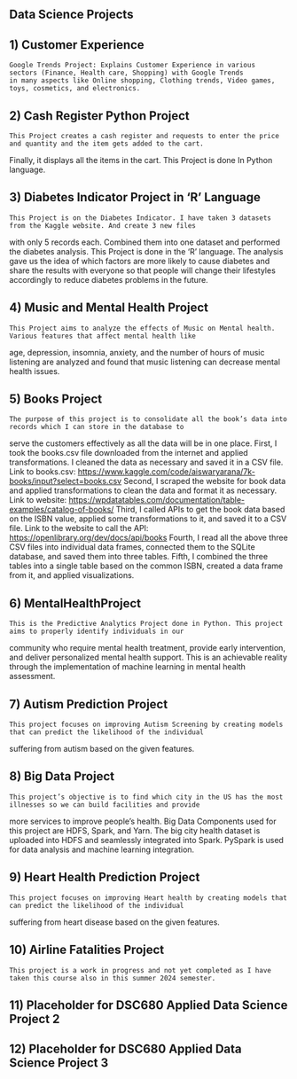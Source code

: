 ## Data Science Projects


##	1) Customer Experience	
	Google Trends Project: Explains Customer Experience in various 	sectors (Finance, Health care, Shopping) with Google Trends 
	in many aspects like Online shopping, Clothing trends, Video games, toys, cosmetics, and electronics.
	
##  2) Cash Register Python Project
	This Project creates a cash register and requests to enter the price and quantity and the item gets added to the cart. 
 Finally, it displays all the items in the cart. This Project is done In Python language.
	
##  3) Diabetes Indicator Project in ‘R’ Language
	This Project is on the Diabetes Indicator. I have taken 3 datasets from the Kaggle website. And create 3 new files
 with only 5 records each. Combined them into one dataset and performed the diabetes analysis. This Project is done in the ‘R’ 
 language. The analysis gave us the idea of which factors are more likely to cause diabetes and share the results with everyone
 so that people will change their lifestyles accordingly to reduce diabetes problems in the future. 
	
## 4) Music and Mental Health Project
	This Project aims to analyze the effects of Music on Mental health. Various features that affect mental health like
  age, depression, insomnia, anxiety, and the number of hours of music listening are analyzed and found that music listening
  can decrease mental health issues.
	
## 5) Books Project
	The purpose of this project is to consolidate all the book’s data into records which I can store in the database to 
 serve the customers effectively as all the data will be in one place.
 First, I took the books.csv file downloaded from the internet and applied transformations. I cleaned the data as necessary 
 and saved it in a CSV file. Link to books.csv: https://www.kaggle.com/code/aiswaryarana/7k-books/input?select=books.csv
 Second, I scraped the website for book data and applied transformations to clean the data and format it as necessary.
 Link to website: https://wpdatatables.com/documentation/table-examples/catalog-of-books/
 Third, I called APIs to get the book data based on the ISBN value, applied some transformations to it, and saved it to a CSV file.
 Link to the website to call the API: https://openlibrary.org/dev/docs/api/books
 Fourth, I read all the above three CSV files into individual data frames, connected them to the SQLite database, and saved them
 into three tables.
 Fifth, I combined the three tables into a single table based on the common ISBN, created a data frame from it, 
 and applied visualizations.
	
## 6) MentalHealthProject
	This is the Predictive Analytics Project done in Python. This project aims to properly identify individuals in our 
 community who require mental health treatment, provide early intervention, and deliver personalized mental health support.
 This is an achievable reality through the implementation of machine learning in mental health assessment.
	
## 7) Autism Prediction Project
	This project focuses on improving Autism Screening by creating models that can predict the likelihood of the individual
 suffering from autism based on the given features.
	
## 8) Big Data Project
	This project’s objective is to find which city in the US has the most illnesses so we can build facilities and provide
 more services to improve people’s health. Big Data Components used for this project are HDFS, Spark, and Yarn. The big city 
 health dataset is uploaded into HDFS and seamlessly integrated into Spark. PySpark is used for data analysis and machine learning
 integration.
	
## 9) Heart Health Prediction Project
	This project focuses on improving Heart health by creating models that can predict the likelihood of the individual
 suffering from heart disease based on the given features.
	
## 10) Airline Fatalities Project
	This project is a work in progress and not yet completed as I have taken this course also in this summer 2024 semester.
 
## 11) Placeholder for DSC680 Applied Data Science Project 2

## 12) Placeholder for DSC680 Applied Data Science Project 3

